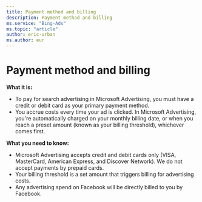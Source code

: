 ```yaml
---
title: Payment method and billing
description: Payment method and billing
ms.service: "Bing-Ads"
ms.topic: "article"
author: eric-urban
ms.author: eur
---
```


# Payment method and billing

**What it is:**
- To pay for search advertising in Microsoft Advertising, you must have a credit or debit card as your primary payment method.
- You accrue costs every time your ad is clicked. In Microsoft Advertising, you're automatically charged on your monthly billing date, or when you reach a preset amount (known as your billing threshold), whichever comes first.

**What you need to know:**
- Microsoft Advertising accepts credit and debit cards only (VISA, MasterCard, American Express, and Discover Network). We do not accept payments by prepaid cards.
- Your billing threshold is a set amount that triggers billing for advertising costs.
- Any advertising spend on Facebook will be directly billed to you by Facebook.


